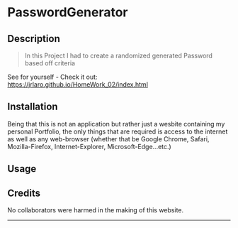 # PasswordGenerator


## Description 

> In this Project I had to create a randomized generated Password based off criteria 


See for yourself - Check it out: 
https://jrlaro.github.io/HomeWork_02/index.html


## Installation

Being that this is not an application but rather just a wesbite containing my personal Portfolio, the only things that are required is access to the internet as well as any web-browser (whether that be Google Chrome, Safari, Mozilla-Firefox, Internet-Explorer, Microsoft-Edge...etc.)
 


## Usage 


## Credits

No collaborators were harmed in the making of this website.

---